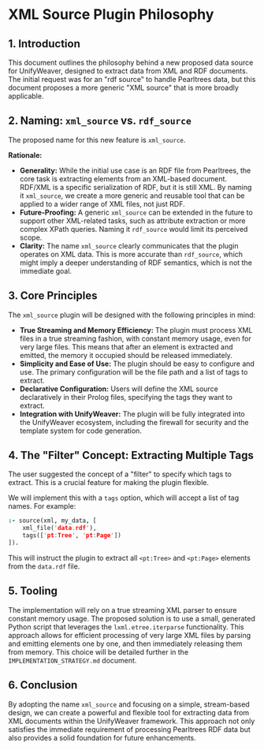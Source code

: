 # XML Source Plugin Philosophy

## 1. Introduction

This document outlines the philosophy behind a new proposed data source for UnifyWeaver, designed to extract data from XML and RDF documents. The initial request was for an "rdf source" to handle Pearltrees data, but this document proposes a more generic "XML source" that is more broadly applicable.

## 2. Naming: `xml_source` vs. `rdf_source`

The proposed name for this new feature is `xml_source`.

**Rationale:**

*   **Generality:** While the initial use case is an RDF file from Pearltrees, the core task is extracting elements from an XML-based document. RDF/XML is a specific serialization of RDF, but it is still XML. By naming it `xml_source`, we create a more generic and reusable tool that can be applied to a wider range of XML files, not just RDF.
*   **Future-Proofing:** A generic `xml_source` can be extended in the future to support other XML-related tasks, such as attribute extraction or more complex XPath queries. Naming it `rdf_source` would limit its perceived scope.
*   **Clarity:** The name `xml_source` clearly communicates that the plugin operates on XML data. This is more accurate than `rdf_source`, which might imply a deeper understanding of RDF semantics, which is not the immediate goal.

## 3. Core Principles

The `xml_source` plugin will be designed with the following principles in mind:

*   **True Streaming and Memory Efficiency:** The plugin must process XML files in a true streaming fashion, with constant memory usage, even for very large files. This means that after an element is extracted and emitted, the memory it occupied should be released immediately.
*   **Simplicity and Ease of Use:** The plugin should be easy to configure and use. The primary configuration will be the file path and a list of tags to extract.
*   **Declarative Configuration:** Users will define the XML source declaratively in their Prolog files, specifying the tags they want to extract.
*   **Integration with UnifyWeaver:** The plugin will be fully integrated into the UnifyWeaver ecosystem, including the firewall for security and the template system for code generation.

## 4. The "Filter" Concept: Extracting Multiple Tags

The user suggested the concept of a "filter" to specify which tags to extract. This is a crucial feature for making the plugin flexible.

We will implement this with a `tags` option, which will accept a list of tag names. For example:

```prolog
:- source(xml, my_data, [
    xml_file('data.rdf'),
    tags(['pt:Tree', 'pt:Page'])
]).
```

This will instruct the plugin to extract all `<pt:Tree>` and `<pt:Page>` elements from the `data.rdf` file.

## 5. Tooling

The implementation will rely on a true streaming XML parser to ensure constant memory usage. The proposed solution is to use a small, generated Python script that leverages the `lxml.etree.iterparse` functionality. This approach allows for efficient processing of very large XML files by parsing and emitting elements one by one, and then immediately releasing them from memory. This choice will be detailed further in the `IMPLEMENTATION_STRATEGY.md` document.

## 6. Conclusion

By adopting the name `xml_source` and focusing on a simple, stream-based design, we can create a powerful and flexible tool for extracting data from XML documents within the UnifyWeaver framework. This approach not only satisfies the immediate requirement of processing Pearltrees RDF data but also provides a solid foundation for future enhancements.
